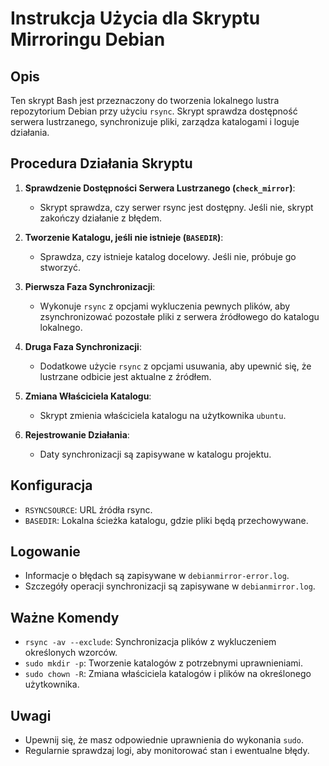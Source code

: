 # Instrukcja Użycia dla Skryptu Mirroringu Debian

## Opis
Ten skrypt Bash jest przeznaczony do tworzenia lokalnego lustra repozytorium Debian przy użyciu `rsync`. Skrypt sprawdza dostępność serwera lustrzanego, synchronizuje pliki, zarządza katalogami i loguje działania.

## Procedura Działania Skryptu

1. **Sprawdzenie Dostępności Serwera Lustrzanego (`check_mirror`)**:
    - Skrypt sprawdza, czy serwer rsync jest dostępny. Jeśli nie, skrypt zakończy działanie z błędem.

2. **Tworzenie Katalogu, jeśli nie istnieje (`BASEDIR`)**:
    - Sprawdza, czy istnieje katalog docelowy. Jeśli nie, próbuje go stworzyć.

3. **Pierwsza Faza Synchronizacji**:
    - Wykonuje `rsync` z opcjami wykluczenia pewnych plików, aby zsynchronizować pozostałe pliki z serwera źródłowego do katalogu lokalnego.

4. **Druga Faza Synchronizacji**:
    - Dodatkowe użycie `rsync` z opcjami usuwania, aby upewnić się, że lustrzane odbicie jest aktualne z źródłem.

5. **Zmiana Właściciela Katalogu**:
    - Skrypt zmienia właściciela katalogu na użytkownika `ubuntu`.

6. **Rejestrowanie Działania**:
    - Daty synchronizacji są zapisywane w katalogu projektu.

## Konfiguracja
- `RSYNCSOURCE`: URL źródła rsync.
- `BASEDIR`: Lokalna ścieżka katalogu, gdzie pliki będą przechowywane.

## Logowanie
- Informacje o błędach są zapisywane w `debianmirror-error.log`.
- Szczegóły operacji synchronizacji są zapisywane w `debianmirror.log`.

## Ważne Komendy
- `rsync -av --exclude`: Synchronizacja plików z wykluczeniem określonych wzorców.
- `sudo mkdir -p`: Tworzenie katalogów z potrzebnymi uprawnieniami.
- `sudo chown -R`: Zmiana właściciela katalogów i plików na określonego użytkownika.

## Uwagi
- Upewnij się, że masz odpowiednie uprawnienia do wykonania `sudo`.
- Regularnie sprawdzaj logi, aby monitorować stan i ewentualne błędy.
